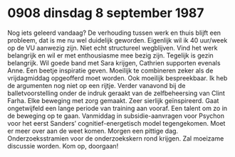 # 0908 dinsdag 8 september 1987
Nog iets geleerd vandaag? De verhouding tussen werk en thuis blijft een probleem, dat is me nu wel duidelijk geworden. Eigenlijk wil ik 40 uur/week op de VU aanwezig zijn. Niet echt structureel wegblijven. Vind het werk belangrijk en wil er met enthousiasme mee bezig zijn. Tegelijk is gezin belangrijk. Wil goede band met Sara krijgen, Cathrien supporten evenals Anne. Een beetje inspiratie geven. Moeilijk te combineren zeker als de vrijdagmiddag opgeofferd moet worden. Ook moeilijk bespreekbaar. Ik heb de argumenten nog niet op een rijtje.
Verder vanavond bij de balletvoorstelling onder de indruk geraakt van de zelfbeheersing van Clint Farha. Elke beweging met zorg gemaakt. Zeer sierlijk geïnspireerd. Gaat ongetwijfeld een lange periode van training aan vooraf. Een talent om zo in de beweging op te gaan.
Vanmiddag in subsidie-aanvragen voor Psychon voor het eerst Sanders’ cognitief-energetisch model tegengekomen. Moet er meer over aan de weet komen. Morgen een pittige dag. Onderzoeksstramien voor de onderzoekskern rond krijgen. Zal moeizame discussie worden. Kom op, doorgaan! 
